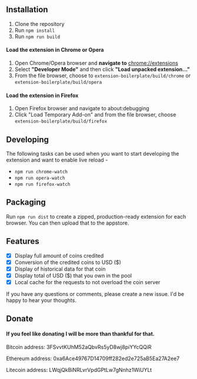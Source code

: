 ## Installation

1. Clone the repository
2. Run `npm install`
3. Run `npm run build`


#### Load the extension in **Chrome** or **Opera**
1. Open Chrome/Opera browser and **navigate to** [chrome://extensions](chrome://extensions)
2. Select **"Developer Mode"** and then click **"Load unpacked extension..."**
3. From the file browser, choose to `extension-boilerplate/build/chrome` or `extension-boilerplate/build/opera`


#### Load the extension in Firefox
1. Open Firefox browser and navigate to about:debugging
2. Click "Load Temporary Add-on" and from the file browser, choose `extension-boilerplate/build/firefox`


## Developing
The following tasks can be used when you want to start developing the extension and want to enable live reload - 

- `npm run chrome-watch`
- `npm run opera-watch`
- `npm run firefox-watch`


## Packaging
Run `npm run dist` to create a zipped, production-ready extension for each browser. You can then upload that to the appstore.


## Features

- [x] Display full amount of coins credited
- [x] Conversion of the credited coins to USD ($)
- [x] Display of historical data for that coin
- [x] Display total of USD ($) that you own in the pool
- [x] Local cache for the requests to not overload the coin server

If you have any questions or comments, please create a new issue. I'd be happy to hear your thoughts.


## Donate

#### If you feel like donating I will be more than thankful for that.

Bitcoin address: 3FSvvtKUhM52aQbvRs5yD8wj8piYYcQQiR

Ethereum address: 0xa6Ace49767D14709ff282ed2e725aB5Ea27A2ee7

Litecoin address: LWqjQkBiNRLvrVpdGPtLw7gNnhz1WiUYLt